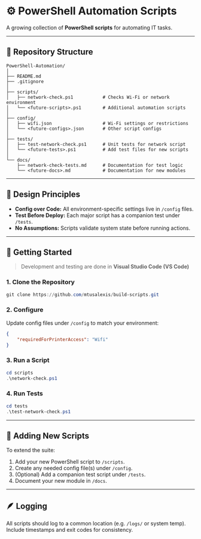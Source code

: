 # ⚙️ PowerShell Automation Scripts

A growing collection of **PowerShell scripts** for automating IT tasks.  

---

## 📂 Repository Structure

```
PowerShell-Automation/
│
├── README.md
├── .gitignore
│
├── scripts/
│   ├── network-check.ps1           # Checks Wi-Fi or network environment
│   └── <future-scripts>.ps1        # Additional automation scripts
│
├── config/
│   ├── wifi.json                   # Wi-Fi settings or restrictions
│   └── <future-configs>.json       # Other script configs
│
├── tests/
│   ├── test-network-check.ps1      # Unit tests for network script
│   └── <future-tests>.ps1          # Add test files for new scripts
│
└── docs/
    ├── network-check-tests.md      # Documentation for test logic
    └── <future-docs>.md            # Documentation for new modules
```

---

## 🧠 Design Principles

- **Config over Code:** All environment-specific settings live in `/config` files.
- **Test Before Deploy:** Each major script has a companion test under `/tests`.
- **No Assumptions:** Scripts validate system state before running actions.

---

## 🧰 Getting Started
> Development and testing are done in **Visual Studio Code (VS Code)**
### 1. Clone the Repository
```powershell
git clone https://github.com/mtusalexis/build-scripts.git
```

### 2. Configure
Update config files under `/config` to match your environment:
```json
{
    "requiredForPrinterAccess": "Wifi"
}
```

### 3. Run a Script
```powershell
cd scripts
.\network-check.ps1
```

### 4. Run Tests
```powershell
cd tests
.\test-network-check.ps1
```

---

## 🧩 Adding New Scripts

To extend the suite:
1. Add your new PowerShell script to `/scripts`.
2. Create any needed config file(s) under `/config`.
3. (Optional) Add a companion test script under `/tests`.
4. Document your new module in `/docs`.

---

## 🪶 Logging

All scripts should log to a common location (e.g. `/logs/` or system temp).  
Include timestamps and exit codes for consistency.
